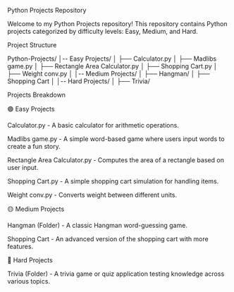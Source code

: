 Python Projects Repository

Welcome to my Python Projects repository! This repository contains Python projects categorized by difficulty levels: Easy, Medium, and Hard.

Project Structure

Python-Projects/
│-- Easy Projects/
│   ├── Calculator.py
│   ├── Madlibs game.py
│   ├── Rectangle Area Calculator.py
│   ├── Shopping Cart.py
│   ├── Weight conv.py
│
│-- Medium Projects/
│   ├── Hangman/
│   ├── Shopping Cart
│
│-- Hard Projects/
│   ├── Trivia/

Projects Breakdown

🟢 Easy Projects

Calculator.py - A basic calculator for arithmetic operations.

Madlibs game.py - A simple word-based game where users input words to create a fun story.

Rectangle Area Calculator.py - Computes the area of a rectangle based on user input.

Shopping Cart.py - A simple shopping cart simulation for handling items.

Weight conv.py - Converts weight between different units.

🟡 Medium Projects

Hangman (Folder) - A classic Hangman word-guessing game.

Shopping Cart - An advanced version of the shopping cart with more features.

🔴 Hard Projects

Trivia (Folder) - A trivia game or quiz application testing knowledge across various topics.
